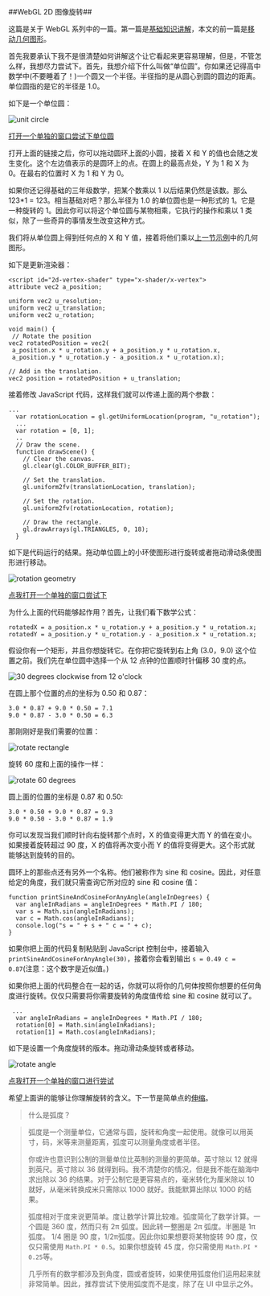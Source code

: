 ##WebGL 2D 图像旋转##

这篇是关于 WebGL 系列中的一篇。第一篇是[基础知识讲解](http://webglfundamentals.org/webgl/lessons/webgl-fundamentals.html)，本文的前一篇是[移动几何图形](http://webglfundamentals.org/webgl/lessons/webgl-2d-translation.html)。

首先我要承认下我不是很清楚如何讲解这个让它看起来更容易理解，但是，不管怎么样，我想尽力尝试下。首先，我想介绍下什么叫做“单位圆”。你如果还记得高中数学中(不要睡着了！)一个圆又一个半径。半径指的是从圆心到圆的圆边的距离。单位圆指的是它的半径是 1.0。

如下是一个单位圆：

![unit circle](/images/unit_circle.png)

[打开一个单独的窗口尝试下单位圆](http://webglfundamentals.org/webgl/unit-circle.html)

打开上面的链接之后，你可以拖动圆环上面的小圆，接着 X 和 Y 的值也会随之发生变化。这个左边值表示的是圆环上的点。在圆上的最高点处，Y 为 1 和 X 为 0。在最右的位置时 X 为 1 和 Y 为 0。

如果你还记得基础的三年级数学，把某个数乘以 1 以后结果仍然是该数。那么 123*1 = 123。相当基础对吧？那么半径为 1.0 的单位圆也是一种形式的  1。它是一种旋转的 1。因此你可以将这个单位圆与某物相乘，它执行的操作和乘以 1 类似，除了一些奇异的事情发生改变这种方式。

我们将从单位圆上得到任何点的 X 和 Y 值，接着将他们乘以[上一节示例](http://webglfundamentals.org/webgl/lessons/webgl-2d-translation.html)中的几何图形。

如下是更新渲染器：

	<script id="2d-vertex-shader" type="x-shader/x-vertex">
	attribute vec2 a_position;
 
	uniform vec2 u_resolution;
	uniform vec2 u_translation;
	uniform vec2 u_rotation;
 
	void main() {
 	 // Rotate the position
  	vec2 rotatedPosition = vec2(
     a_position.x * u_rotation.y + a_position.y * u_rotation.x,
     a_position.y * u_rotation.y - a_position.x * u_rotation.x);
 
  	// Add in the translation.
  	vec2 position = rotatedPosition + u_translation;

接着修改 JavaScript 代码，这样我们就可以传递上面的两个参数：

```
...
  var rotationLocation = gl.getUniformLocation(program, "u_rotation");
  ...
  var rotation = [0, 1];
  ..
  // Draw the scene.
  function drawScene() {
    // Clear the canvas.
    gl.clear(gl.COLOR_BUFFER_BIT);
 
    // Set the translation.
    gl.uniform2fv(translationLocation, translation);
 
    // Set the rotation.
    gl.uniform2fv(rotationLocation, rotation);
 
    // Draw the rectangle.
    gl.drawArrays(gl.TRIANGLES, 0, 18);
  }
```

如下是代码运行的结果。拖动单位圆上的小环使图形进行旋转或者拖动滑动条使图形进行移动。

![rotation geometry](/images/webgl-2d-rotation-geometry.png)

[点我打开一个单独的窗口尝试下](http://webglfundamentals.org/webgl/webgl-2d-geometry-rotation.html)

为什么上面的代码能够起作用？首先，让我们看下数学公式：

```
rotatedX = a_position.x * u_rotation.y + a_position.y * u_rotation.x;
rotatedY = a_position.y * u_rotation.y - a_position.x * u_rotation.x;
```

假设你有一个矩形，并且你想旋转它。在你把它旋转到右上角 (3.0，9.0) 这个位置之前。我们先在单位圆中选择一个从 12 点钟的位置顺时针偏移 30 度的点。

![30 degrees clockwise from 12 o'clock ](/images/clockwise_30_degree.png)

在圆上那个位置的点的坐标为 0.50 和 0.87：

	3.0 * 0.87 + 9.0 * 0.50 = 7.1
	9.0 * 0.87 - 3.0 * 0.50 = 6.3

那刚刚好是我们需要的位置：

![rotate rectangle](/images/rotate_rectangle.png)

旋转 60 度和上面的操作一样：

![rotate 60 degrees](/images/clockwise_60_degree.png)

圆上面的位置的坐标是 0.87 和 0.50:

  	3.0 * 0.50 + 9.0 * 0.87 = 9.3
 	9.0 * 0.50 - 3.0 * 0.87 = 1.9

你可以发现当我们顺时针向右旋转那个点时，X 的值变得更大而 Y 的值在变小。如果接着旋转超过 90 度，X 的值将再次变小而 Y 的值将变得更大。这个形式就能够达到旋转的目的。

圆环上的那些点还有另外一个名称。他们被称作为 sine 和 cosine。因此，对任意给定的角度，我们就只需查询它所对应的 sine 和 cosine 值：

```
function printSineAndCosineForAnyAngle(angleInDegrees) {
  var angleInRadians = angleInDegrees * Math.PI / 180;
  var s = Math.sin(angleInRadians);
  var c = Math.cos(angleInRadians);
  console.log("s = " + s + " c = " + c);
}
```

如果你把上面的代码复制粘贴到 JavaScript 控制台中，接着输入  `printSineAndCosineForAnyAngle(30)`，接着你会看到输出 `s = 0.49 c = 0.87`(注意：这个数字是近似值。)

如果你把上面的代码整合在一起的话，你就可以将你的几何体按照你想要的任何角度进行旋转。仅仅只需要将你需要旋转的角度值传给 sine 和 cosine 就可以了。

```
 ...
  var angleInRadians = angleInDegrees * Math.PI / 180;
  rotation[0] = Math.sin(angleInRadians);
  rotation[1] = Math.cos(angleInRadians);
```

如下是设置一个角度旋转的版本。拖动滑动条旋转或者移动。

![rotate angle](/images/rotate_angle.png)

[点我打开一个单独的窗口进行尝试](http://webglfundamentals.org/webgl/webgl-2d-geometry-rotation-angle.html)

希望上面讲的能够让你理解旋转的含义。下一节是简单点的[伸缩](http://webglfundamentals.org/webgl/lessons/webgl-2d-scale.html)。

> 什么是弧度？

> 弧度是一个测量单位，它通常与圆，旋转和角度一起使用。就像可以用英寸，码，米等来测量距离，弧度可以测量角度或者半径。
> 
> 你或许也意识到公制的测量单位比英制的测量的更简单。英寸除以 12 就得到英尺。英寸除以 36 就得到码。我不清楚你的情况，但是我不能在脑海中求出除以 36 的结果。对于公制它是更容易点的，毫米转化为厘米除以 10 就好，从毫米转换成米只需除以 1000 就好。我能默算出除以 1000 的结果。
> 
> 弧度相对于度来说更简单。度让数学计算比较难。弧度简化了数学计算。一个圆是 360 度，然而只有 2π 弧度。因此转一整圈是 2π 弧度。半圈是 1π 弧度。 1/4 圈是 90 度，1/2π弧度。因此你如果想要将某物旋转 90 度，仅仅只需使用 `Math.PI * 0.5`。如果你想旋转 45 度，你只需使用 `Math.PI * 0.25`等。
>
>几乎所有的数学都涉及到角度，圆或者旋转，如果使用弧度他们运用起来就非常简单。因此，推荐尝试下使用弧度而不是度，除了在 UI 中显示之外。
